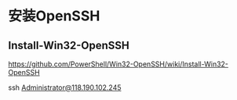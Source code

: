 # 安装OpenSSH
## Install-Win32-OpenSSH
https://github.com/PowerShell/Win32-OpenSSH/wiki/Install-Win32-OpenSSH


ssh Administrator@118.190.102.245

